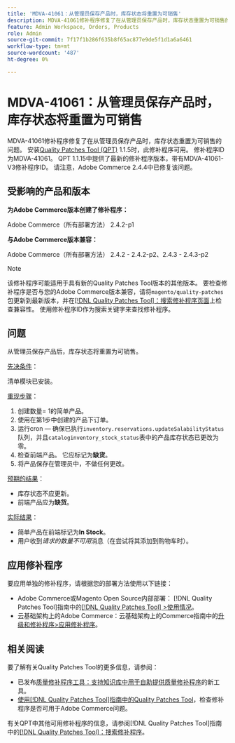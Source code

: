 ```yaml
---
title: 'MDVA-41061：从管理员保存产品时，库存状态将重置为可销售'
description: MDVA-41061修补程序修复了在从管理员保存产品时，库存状态重置为可销售的问题。 安装[Quality Patches Tool (QPT)](https://experienceleague.adobe.com/zh-hans/docs/commerce-knowledge-base/kb/announcements/commerce-announcements/magento-quality-patches-released-new-tool-to-self-serve-quality-patches) 1.1.5后，即可使用此修补程序。 修补程序ID为MDVA-41061。 QPT 1.1.15中提供了最新的修补程序版本，带有MDVA-41061-V3修补程序ID。 请注意，Adobe Commerce 2.4.4中已修复该问题。
feature: Admin Workspace, Orders, Products
role: Admin
source-git-commit: 7f17f1b286f635b8f65ac877e9de5f1d1a6a6461
workflow-type: tm+mt
source-wordcount: '487'
ht-degree: 0%

---
```


# MDVA-41061：从管理员保存产品时，库存状态将重置为可销售

MDVA-41061修补程序修复了在从管理员保存产品时，库存状态重置为可销售的问题。 安装[Quality Patches Tool (QPT)](https://experienceleague.adobe.com/zh-hans/docs/commerce-knowledge-base/kb/announcements/commerce-announcements/magento-quality-patches-released-new-tool-to-self-serve-quality-patches) 1.1.5时，此修补程序可用。 修补程序ID为MDVA-41061。 QPT 1.1.15中提供了最新的修补程序版本，带有MDVA-41061-V3修补程序ID。 请注意，Adobe Commerce 2.4.4中已修复该问题。

## 受影响的产品和版本

**为Adobe Commerce版本创建了修补程序：**

Adobe Commerce（所有部署方法） 2.4.2-p1

**与Adobe Commerce版本兼容：**

Adobe Commerce（所有部署方法） 2.4.2 - 2.4.2-p2、2.4.3 - 2.4.3-p2

>[!NOTE]
>
>该修补程序可能适用于具有新的Quality Patches Tool版本的其他版本。 要检查修补程序是否与您的Adobe Commerce版本兼容，请将`magento/quality-patches`包更新到最新版本，并在[[!DNL Quality Patches Tool]：搜索修补程序页面](https://experienceleague.adobe.com/zh-hans/docs/commerce-knowledge-base/kb/announcements/commerce-announcements/magento-quality-patches-released-new-tool-to-self-serve-quality-patches)上检查兼容性。 使用修补程序ID作为搜索关键字来查找修补程序。

## 问题

从管理员保存产品后，库存状态将重置为可销售。

<u>先决条件</u>：

清单模块已安装。

<u>重现步骤</u>：

1. 创建数量= 1的简单产品。
1. 使用在第1步中创建的产品下订单。
1. 运行cron — 确保已执行`inventory.reservations.updateSalabilityStatus`队列，并且`cataloginventory_stock_status`表中的产品库存状态已更改为零。
1. 检查前端产品。 它应标记为&#x200B;**缺货**。
1. 将产品保存在管理员中，不做任何更改。

<u>预期的结果</u>：

* 库存状态不应更新。
* 前端产品应为&#x200B;**缺货**。

<u>实际结果</u>：

* 简单产品在前端标记为&#x200B;**In Stock**。
* 用户收到&#x200B;*请求的数量不可用*&#x200B;消息（在尝试将其添加到购物车时）。

## 应用修补程序

要应用单独的修补程序，请根据您的部署方法使用以下链接：

* Adobe Commerce或Magento Open Source内部部署： [!DNL Quality Patches Tool]指南中的[[!DNL Quality Patches Tool] >使用情况](/help/tools/quality-patches-tool/usage.md)。
* 云基础架构上的Adobe Commerce：云基础架构上的Commerce指南中的[升级和修补程序>应用修补程序](https://experienceleague.adobe.com/docs/commerce-cloud-service/user-guide/develop/upgrade/apply-patches.html?lang=zh-Hans)。

## 相关阅读

要了解有关Quality Patches Tool的更多信息，请参阅：

* 已发布[质量修补程序工具：支持知识库中用于自助提供质量修补程序](https://experienceleague.adobe.com/zh-hans/docs/commerce-knowledge-base/kb/announcements/commerce-announcements/magento-quality-patches-released-new-tool-to-self-serve-quality-patches)的新工具。
* [使用[!DNL Quality Patches Tool]指南中的Quality Patches Tool](/help/tools/quality-patches-tool/patches-available-in-qpt/check-patch-for-magento-issue-with-magento-quality-patches.md)，检查修补程序是否可用于Adobe Commerce问题。

有关QPT中其他可用修补程序的信息，请参阅[!DNL Quality Patches Tool]指南中的[[!DNL Quality Patches Tool]：搜索修补程序](https://experienceleague.adobe.com/tools/commerce-quality-patches/index.html?lang=zh-Hans)。
